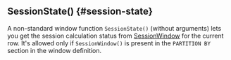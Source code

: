 ## SessionState() {#session-state}

A non-standard window function `SessionState()` (without arguments) lets you get the session calculation status from [SessionWindow](../../../syntax/group_by.md#session-window) for the current row.
It's allowed only if `SessionWindow()` is present in the `PARTITION BY` section in the window definition.

